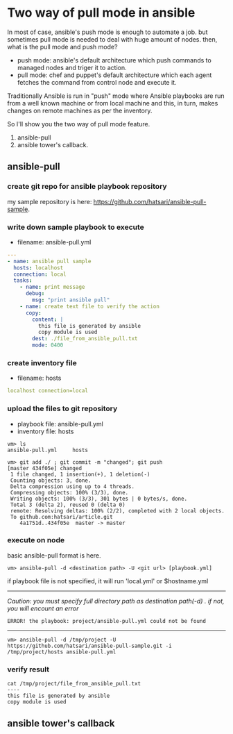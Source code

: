 # Two way of pull mode in ansible
In most of case, ansible's push mode is enough to automate a job. but sometimes pull mode is needed to deal with huge amount of nodes.
then, what is the pull mode and push mode?
- push mode: ansible's default architecture which push commands to managed nodes and triger it to action.
- pull mode: chef and puppet's default architecture which each agent fetches the command from control node and execute it.

Traditionally Ansible is run in "push" mode where Ansible playbooks are run from a well known machine or from local machine and this, in turn, makes changes on remote machines as per the inventory.

So I'll show you the two way of pull mode feature. 
  1. ansible-pull
  1. ansible tower's callback.
## ansible-pull
### create git repo for ansible playbook repository
my sample repository is here: https://github.com/hatsari/ansible-pull-sample.

### write down sample playbook to execute
  - filename: ansible-pull.yml
```yaml
---
- name: ansible pull sample
  hosts: localhost
  connection: local
  tasks:
    - name: print message
      debug:
        msg: "print ansible pull"
    - name: create text file to verify the action
      copy:
        content: |
          this file is generated by ansible
          copy module is used
        dest: ./file_from_ansible_pull.txt
        mode: 0400
```

### create inventory file
  - filename: hosts
```yaml
localhost connection=local
```

### upload the files to git repository
  - playbook file: ansible-pull.yml
  - inventory file: hosts
  
```shell
vm> ls 
ansible-pull.yml     hosts

vm> git add ./ ; git commit -m "changed"; git push
[master 434f05e] changed
 1 file changed, 1 insertion(+), 1 deletion(-)
 Counting objects: 3, done.
 Delta compression using up to 4 threads.
 Compressing objects: 100% (3/3), done.
 Writing objects: 100% (3/3), 301 bytes | 0 bytes/s, done.
 Total 3 (delta 2), reused 0 (delta 0)
 remote: Resolving deltas: 100% (2/2), completed with 2 local objects.
 To github.com:hatsari/article.git
    4a1751d..434f05e  master -> master
```
### execute on node
basic ansible-pull format is here.
```shell
vm> ansible-pull -d <destination path> -U <git url> [playbook.yml]
```

if playbook file is not specified, it will run 'local.yml' or $hostname.yml

----
*Caution: you must specify full directory path as destination path(-d) . if not, you will encount an error*
```shell
ERROR! the playbook: project/ansible-pull.yml could not be found

```
----

```shell
vm> ansible-pull -d /tmp/project -U https://github.com/hatsari/ansible-pull-sample.git -i /tmp/project/hosts ansible-pull.yml
```

### verify result
```shell
cat /tmp/project/file_from_ansible_pull.txt
----
this file is generated by ansible
copy module is used
```
## ansible tower's callback
